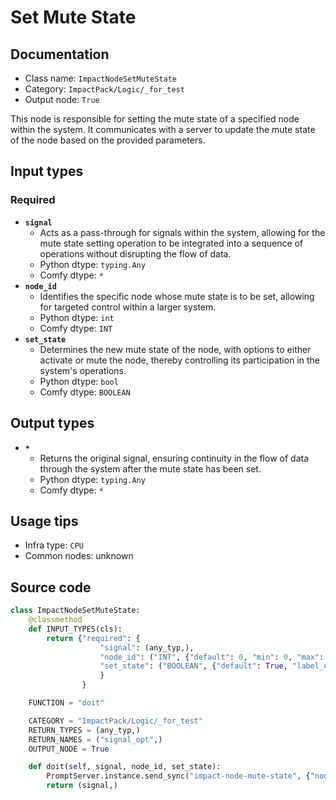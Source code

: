 # Set Mute State
## Documentation
- Class name: `ImpactNodeSetMuteState`
- Category: `ImpactPack/Logic/_for_test`
- Output node: `True`

This node is responsible for setting the mute state of a specified node within the system. It communicates with a server to update the mute state of the node based on the provided parameters.
## Input types
### Required
- **`signal`**
    - Acts as a pass-through for signals within the system, allowing for the mute state setting operation to be integrated into a sequence of operations without disrupting the flow of data.
    - Python dtype: `typing.Any`
    - Comfy dtype: `*`
- **`node_id`**
    - Identifies the specific node whose mute state is to be set, allowing for targeted control within a larger system.
    - Python dtype: `int`
    - Comfy dtype: `INT`
- **`set_state`**
    - Determines the new mute state of the node, with options to either activate or mute the node, thereby controlling its participation in the system's operations.
    - Python dtype: `bool`
    - Comfy dtype: `BOOLEAN`
## Output types
- **`*`**
    - Returns the original signal, ensuring continuity in the flow of data through the system after the mute state has been set.
    - Python dtype: `typing.Any`
    - Comfy dtype: `*`
## Usage tips
- Infra type: `CPU`
- Common nodes: unknown


## Source code
```python
class ImpactNodeSetMuteState:
    @classmethod
    def INPUT_TYPES(cls):
        return {"required": {
                    "signal": (any_typ,),
                    "node_id": ("INT", {"default": 0, "min": 0, "max": 0xffffffffffffffff}),
                    "set_state": ("BOOLEAN", {"default": True, "label_on": "active", "label_off": "mute"}),
                    }
                }

    FUNCTION = "doit"

    CATEGORY = "ImpactPack/Logic/_for_test"
    RETURN_TYPES = (any_typ,)
    RETURN_NAMES = ("signal_opt",)
    OUTPUT_NODE = True

    def doit(self, signal, node_id, set_state):
        PromptServer.instance.send_sync("impact-node-mute-state", {"node_id": node_id, "is_active": set_state})
        return (signal,)

```
